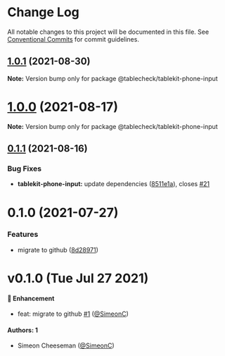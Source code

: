 # Change Log

All notable changes to this project will be documented in this file.
See [Conventional Commits](https://conventionalcommits.org) for commit guidelines.

## [1.0.1](https://github.com/tablecheck/tablekit/compare/@tablecheck/tablekit-phone-input@1.0.0...@tablecheck/tablekit-phone-input@1.0.1) (2021-08-30)

**Note:** Version bump only for package @tablecheck/tablekit-phone-input





# [1.0.0](https://github.com/tablecheck/tablekit/compare/@tablecheck/tablekit-phone-input@0.1.1...@tablecheck/tablekit-phone-input@1.0.0) (2021-08-17)

**Note:** Version bump only for package @tablecheck/tablekit-phone-input





## [0.1.1](https://github.com/tablecheck/tablekit/compare/@tablecheck/tablekit-phone-input@0.1.0...@tablecheck/tablekit-phone-input@0.1.1) (2021-08-16)


### Bug Fixes

* **tablekit-phone-input:** update dependencies ([8511e1a](https://github.com/tablecheck/tablekit/commit/8511e1aee0c54afb6bfea66c256e8870111b8939)), closes [#21](https://github.com/tablecheck/tablekit/issues/21)





# 0.1.0 (2021-07-27)


### Features

* migrate to github ([8d28971](https://github.com/tablecheck/tablekit/commit/8d28971175010fcb2a3cd9c48a749e7af1bdc9f9))





# v0.1.0 (Tue Jul 27 2021)

#### 🚀 Enhancement

- feat: migrate to github [#1](https://github.com/tablecheck/tablekit/pull/1) ([@SimeonC](https://github.com/SimeonC))

#### Authors: 1

- Simeon Cheeseman ([@SimeonC](https://github.com/SimeonC))
